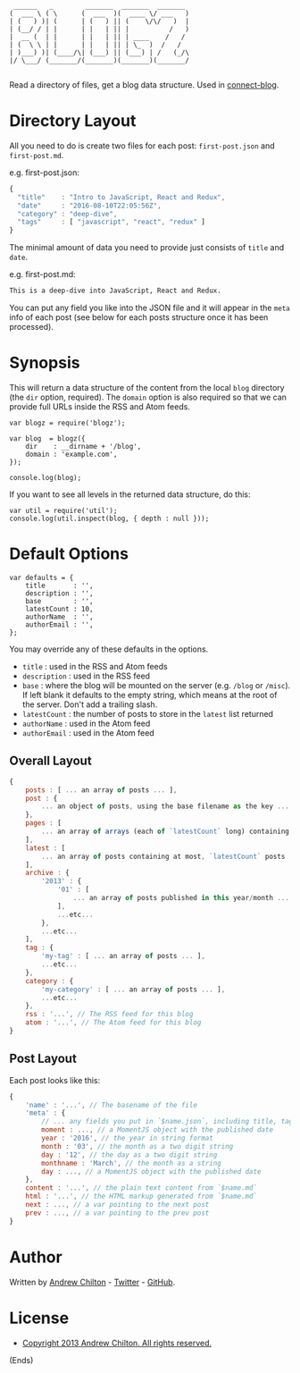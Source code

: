 ```
 ______   _        _______  _______  _______ 
(  ___ \ ( \      (  ___  )(  ____ \/ ___   )
| (   ) )| (      | (   ) || (    \/\/   )  |
| (__/ / | |      | |   | || |          /   )
|  __ (  | |      | |   | || | ____    /   / 
| (  \ \ | |      | |   | || | \_  )  /   /  
| )___) )| (____/\| (___) || (___) | /   (_/\
|/ \___/ (_______/(_______)(_______)(_______/
                                             
```

Read a directory of files, get a blog data structure. Used in [connect-blog](https://www.npmjs.com/package/connect-blog).

# Directory Layout #

All you need to do is create two files for each post: `first-post.json` and `first-post.md`.

e.g. first-post.json:

```js
{
  "title"    : "Intro to JavaScript, React and Redux",
  "date"     : "2016-08-10T22:05:56Z",
  "category" : "deep-dive",
  "tags"     : [ "javascript", "react", "redux" ]
}
```

The minimal amount of data you need to provide just consists of `title` and `date`.

e.g. first-post.md:

```md
This is a deep-dive into JavaScript, React and Redux.
```

You can put any field you like into the JSON file and it will appear in the `meta` info of each post (see below for
each posts structure once it has been processed).

# Synopsis #

This will return a data structure of the content from the local `blog` directory (the `dir` option, required). The
`domain` option is also required so that we can provide full URLs inside the RSS and Atom feeds.

```
var blogz = require('blogz');

var blog  = blogz({
    dir    : __dirname + '/blog',
    domain : 'example.com',
});

console.log(blog);
```

If you want to see all levels in the returned data structure, do this:

```
var util = require('util');
console.log(util.inspect(blog, { depth : null }));
```

# Default Options #

```
var defaults = {
    title       : '',
    description : '',
    base        : '',
    latestCount : 10,
    authorName  : '',
    authorEmail : '',
};
```

You may override any of these defaults in the options.

* `title` : used in the RSS and Atom feeds
* `description` : used in the RSS feed
* `base` : where the blog will be mounted on the server (e.g. `/blog` or `/misc`). If left blank it defaults to the
  empty string, which means at the root of the server. Don't add a trailing slash.
* `latestCount` : the number of posts to store in the `latest` list returned
* `authorName` : used in the Atom feed
* `authorEmail` : used in the Atom feed

## Overall Layout ##

```js
{
    posts : [ ... an array of posts ... ],
    post : {
        ... an object of posts, using the base filename as the key ...
    },
    pages : [
        ... an array of arrays (each of `latestCount` long) containing posts ...
    ],
    latest : [
        ... an array of posts containing at most, `latestCount` posts ...
    ],
    archive : {
        '2013' : {
            '01' : [
                ... an array of posts published in this year/month ...
            ],
            ...etc...
        },
        ...etc...
    ],
    tag : {
        'my-tag' : [ ... an array of posts ... ],
        ...etc...
    },
    category : {
        'my-category' : [ ... an array of posts ... ],
        ...etc...
    },
    rss : '...', // The RSS feed for this blog
    atom : '...', // The Atom feed for this blog
}
```

## Post Layout ##

Each post looks like this:

```js
{
    'name' : '...', // The basename of the file
    'meta' : {
        // ... any fields you put in `$name.json`, including title, tags and category
        moment : ..., // a MomentJS object with the published date
        year : '2016', // the year in string format
        month : '03', // the month as a two digit string
        day : '12', // the day as a two digit string
        monthname : 'March', // the month as a string
        day : ..., // a MomentJS object with the published date
    },
    content : '...', // the plain text content from `$name.md`
    html : '...', // the HTML markup generated from `$name.md`
    next : ..., // a var pointing to the next post
    prev : ..., // a var pointing to the prev post
}
```

# Author #

Written by [Andrew Chilton](https://chilts.org/) - [Twitter](https://twitter.com/andychilton) - [GitHub](https://github.com/chilts/).

# License #

* [Copyright 2013 Andrew Chilton.  All rights reserved.](http://chilts.mit-license.org/2013/)

(Ends)
